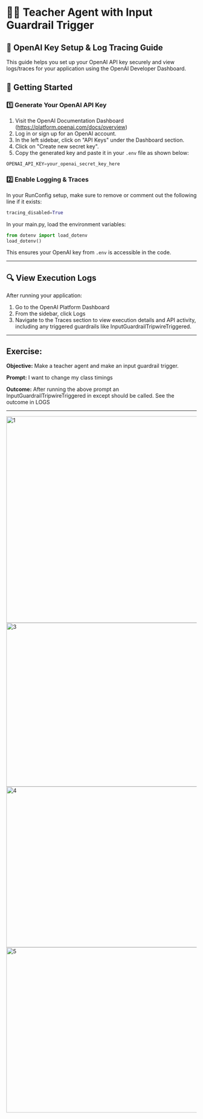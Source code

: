 # 🧑‍🏫 Teacher Agent with Input Guardrail Trigger

## 🔑 OpenAI Key Setup & Log Tracing Guide

This guide helps you set up your OpenAI API key securely and view logs/traces for your application using the OpenAI Developer Dashboard.

## 🚀 Getting Started

### 1️⃣ Generate Your OpenAI API Key
   1. Visit the OpenAI Documentation Dashboard (https://platform.openai.com/docs/overview)
   2. Log in or sign up for an OpenAI account.
   3. In the left sidebar, click on "API Keys" under the Dashboard section.
   4. Click on "Create new secret key".
   5. Copy the generated key and paste it in your `.env` file as shown below:

```python
OPENAI_API_KEY=your_openai_secret_key_here
```

### 2️⃣ Enable Logging & Traces
In your RunConfig setup, make sure to remove or comment out the following line if it exists:

```python
tracing_disabled=True
```

In your main.py, load the environment variables:

```python
from dotenv import load_dotenv
load_dotenv()
```

This ensures your OpenAI key from `.env` is accessible in the code.

---

## 🔍 View Execution Logs

 After running your application:
   1. Go to the OpenAI Platform Dashboard
   2. From the sidebar, click Logs
   3. Navigate to the Traces section to view execution details and API activity, including any triggered guardrails like InputGuardrailTripwireTriggered.
      
---

## Exercise:

**Objective:** Make a teacher agent and make an input guardrail trigger.

**Prompt:** I want to change my class timings 

**Outcome:** After running the above prompt an InputGuardrailTripwireTriggered in except should be called. See the outcome in LOGS

---

<img width="959" height="546" alt="1" src="https://github.com/user-attachments/assets/d1e37158-9496-4da8-8109-9027a170f7eb" />

<img width="799" height="433" alt="3" src="https://github.com/user-attachments/assets/5847669f-45dd-4792-90a6-4159dcc06c82" />

<img width="828" height="425" alt="4" src="https://github.com/user-attachments/assets/a05839c3-27b3-4ef1-afb8-d50880e02ff4" />

<img width="830" height="437" alt="5" src="https://github.com/user-attachments/assets/e0f87eac-bef1-4063-bdb9-41533a9586e5" />
